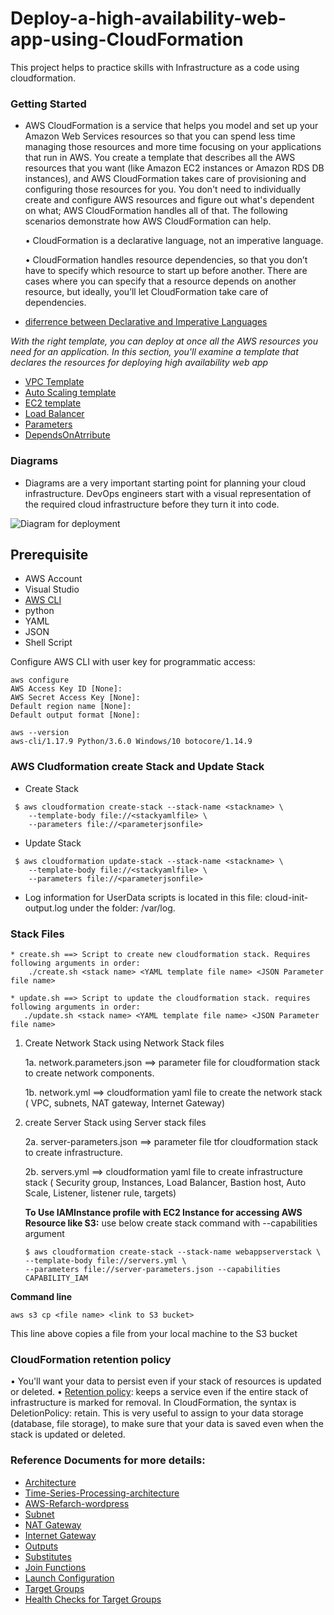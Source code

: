 # Deploy-a-high-availability-web-app-using-CloudFormation

This project helps to practice skills with Infrastructure as a code using cloudformation.

### Getting Started

* AWS CloudFormation is a service that helps you model and set up your Amazon Web Services resources so that you can spend less time managing those resources and more time focusing on your applications that run in AWS. You create a template that describes all the AWS resources that you want (like Amazon EC2 instances or Amazon RDS DB instances), and AWS CloudFormation takes care of provisioning and configuring those resources for you. You don't need to individually create and configure AWS resources and figure out what's dependent on what; AWS CloudFormation handles all of that. The following scenarios demonstrate how AWS CloudFormation can help.

     •	CloudFormation is a declarative language, not an imperative language.

     •	CloudFormation handles resource dependencies, so that you don’t have to specify which resource to start up before another. There are cases where you can specify that a resource depends on another resource, but ideally, you’ll let CloudFormation take care of dependencies.

* [diferrence between Declarative and Imperative Languages](https://en.wikipedia.org/wiki/Imperative_programming)

*With the right template, you can deploy at once all the AWS resources you need for an application. In this section, you'll examine a template that declares the resources for deploying high availability web app*

* [VPC Template](https://docs.aws.amazon.com/AWSCloudFormation/latest/UserGuide/aws-resource-ec2-vpc.html)
* [Auto Scaling template](https://docs.aws.amazon.com/AWSCloudFormation/latest/UserGuide/quickref-autoscaling.html)
* [EC2 template](https://docs.aws.amazon.com/AWSCloudFormation/latest/UserGuide/AWS_EC2.html)
* [Load Balancer](https://docs.aws.amazon.com/AWSCloudFormation/latest/UserGuide/aws-resource-elasticloadbalancingv2-loadbalancer.html)
* [Parameters](https://docs.aws.amazon.com/AWSCloudFormation/latest/UserGuide/parameters-section-structure.html)
* [DependsOnAtrribute](https://docs.aws.amazon.com/AWSCloudFormation/latest/UserGuide/aws-attribute-dependson.html)

### Diagrams

 * Diagrams are a very important starting point for planning your cloud infrastructure. DevOps engineers start with a visual representation of the required cloud infrastructure before they turn it into code. 

![Diagram for deployment](https://github.com/dragonmstr/Deploy-a-high-availability-web-app-using-CloudFormation/blob/master/CloudFormation-Project.png)

## Prerequisite
 * AWS Account
 * Visual Studio
 * [AWS CLI ](https://aws.amazon.com/cli/)
 * python
 * YAML
 * JSON
 * Shell Script
 
 Configure AWS CLI with user key for programmatic access:
 ```shell
aws configure 
AWS Access Key ID [None]: 
AWS Secret Access Key [None]: 
Default region name [None]: 
Default output format [None]:
```

```shell
aws --version
aws-cli/1.17.9 Python/3.6.0 Windows/10 botocore/1.14.9
```

### AWS Cludformation create Stack and Update Stack

 - Create Stack
```shell
 $ aws cloudformation create-stack --stack-name <stackname> \
    --template-body file://<stackyamlfile> \
    --parameters file://<parameterjsonfile> 
```
 - Update Stack
```shell
 $ aws cloudformation update-stack --stack-name <stackname> \
    --template-body file://<stackyamlfile> \
    --parameters file://<parameterjsonfile>
```

 * Log information for UserData scripts is located in this file: cloud-init-output.log under the folder: /var/log.

### Stack Files 

    * create.sh ==> Script to create new cloudformation stack. Requires following arguments in order:
        ./create.sh <stack name> <YAML template file name> <JSON Parameter file name>
  
    * update.sh ==> Script to update the cloudformation stack. requires following arguments in order:
       ./update.sh <stack name> <YAML template file name> <JSON Parameter file name>

   1. Create Network Stack using Network Stack files
   
       1a. network.parameters.json ==> parameter file for cloudformation  stack to create network components.
       
       1b. network.yml  ==>  cloudformation yaml file to create the network stack ( VPC, subnets, NAT gateway, Internet Gateway)
       
     
   2. create Server Stack using Server stack files
   
      2a. server-parameters.json ==> parameter file tfor cloudformation stack to create infrastructure.
      
      2b. servers.yml ==> cloudformation yaml file to create infrastructure stack ( Security group, Instances, Load Balancer, Bastion host, Auto Scale, Listener, listener rule, targets)
      
      **To Use IAMInstance profile with EC2 Instance for accessing AWS Resource like S3:**
      use below create stack command with --capabilities argument
      
      ```shell
      $ aws cloudformation create-stack --stack-name webappserverstack \
      --template-body file://servers.yml \
      --parameters file://server-parameters.json --capabilities CAPABILITY_IAM
      ```
      
**Command line**
```shell
aws s3 cp <file name> <link to S3 bucket>  
```
 This line above copies a file from your local machine to the S3 bucket
 
### CloudFormation retention policy
   •	You'll want your data to persist even if your stack of resources is updated or deleted.
   •	 [Retention policy](https://docs.aws.amazon.com/AWSCloudFormation/latest/UserGuide/aws-attribute-deletionpolicy.html): keeps a service even if the entire stack of infrastructure is marked for removal. In CloudFormation, the syntax is DeletionPolicy: retain. This is very useful to assign to your data storage (database, file storage), to make sure that your data is saved even when the stack is updated or deleted.

 
 ### Reference Documents for more details:
 * [Architecture](https://aws.amazon.com/architecture)
 * [Time-Series-Processing-architecture](https://d1.awsstatic.com/architecture-diagrams/ArchitectureDiagrams/aws-reference-architecture-time-series-processing.pdf?did=wp_card&trk=wp_card)
 * [AWS-Refarch-wordpress](https://github.com/aws-samples/aws-refarch-wordpress?did=wp_card&trk=wp_card)
 * [Subnet](https://docs.aws.amazon.com/AWSCloudFormation/latest/UserGuide/aws-resource-ec2-subnet.html)
 * [NAT Gateway](https://docs.aws.amazon.com/vpc/latest/userguide/vpc-nat-gateway.html#nat-gateway-creating)
 * [Internet Gateway](https://docs.aws.amazon.com/AWSCloudFormation/latest/UserGuide/aws-resource-ec2-internetgateway.html)
 * [Outputs](https://docs.aws.amazon.com/AWSCloudFormation/latest/UserGuide/outputs-section-structure.html)
 * [Substitutes](https://docs.aws.amazon.com/AWSCloudFormation/latest/UserGuide/intrinsic-function-reference-sub.html)
 * [Join Functions](https://docs.aws.amazon.com/AWSCloudFormation/latest/UserGuide/intrinsic-function-reference-join.html)
 * [Launch Configuration](https://docs.aws.amazon.com/AWSCloudFormation/latest/UserGuide/aws-properties-as-launchconfig.html)
 * [Target Groups](https://docs.aws.amazon.com/AWSCloudFormation/latest/UserGuide/aws-resource-elasticloadbalancingv2-targetgroup.html)
 * [Health Checks for Target Groups](https://docs.aws.amazon.com/elasticloadbalancing/latest/application/target-group-health-checks.html)
